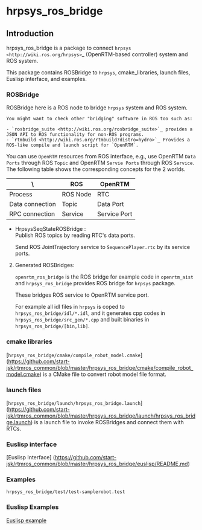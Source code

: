 # hrpsys\_ros\_bridge
## Introduction
hrpsys\_ros\_bridge is a package to connect `hrpsys <http://wiki.ros.org/hrpsys>`_ (OpenRTM-based controller) system and ROS system.

This package contains ROSBridge to `hrpsys`, cmake_libraries, launch files, Euslisp interface, and examples.

### ROSBridge
  ROSBridge here is a ROS node to bridge `hrpsys` system and ROS system.

    You might want to check other "bridging" software in ROS too such as:
    
    - `rosbridge_suite <http://wiki.ros.org/rosbridge_suite>`_ provides a JSON API to ROS functionality for non-ROS programs.
    - `rtmbuild <http://wiki.ros.org/rtmbuild?distro=hydro>`_ Provides a ROS-like compile and launch script for `OpenRTM`.

  You can use `OpenRTM` resources from ROS interface, e.g., 
  use OpenRTM ``Data Ports`` through ROS ``Topic`` and OpenRTM ``Servie Ports`` through ROS ``Service``. The following table shows the corresponding concepts for the 2 worlds.

| \ | ROS | OpenRTM |
| --- | --- | --- |
| Process | ROS Node | RTC |
| Data connection | Topic | Data Port |
| RPC connection | Service | Service Port |

- HrpsysSeqStateROSBridge :  
  Publish ROS topics by reading RTC's data ports. 

  Send ROS JointTrajectory service to ``SequencePlayer.rtc``  by its service ports.

2. Generated ROSBridges:

   `openrtm_ros_bridge` is the ROS bridge for example code in `openrtm_aist` and `hrpsys_ros_bridge` provides ROS bridge for `hrpsys` package.

   These bridges ROS service to OpenRTM service port.

   For example all idl files in `hrpsys` is coped to ``hrpsys_ros_bridge/idl/*.idl``, and it generates cpp codes in ``hrpsys_ros_bridge/src_gen/*.cpp`` and built binaries in ``hrpsys_ros_bridge/[bin,lib]``. 
   
### cmake libraries
   [``hrpsys_ros_bridge/cmake/compile_robot_model.cmake``] (https://github.com/start-jsk/rtmros_common/blob/master/hrpsys_ros_bridge/cmake/compile_robot_model.cmake) is a CMake file to convert robot model file format.

### launch files
   [``hrpsys_ros_bridge/launch/hrpsys_ros_bridge.launch``] (https://github.com/start-jsk/rtmros_common/blob/master/hrpsys_ros_bridge/launch/hrpsys_ros_bridge.launch) is a launch file to invoke ROSBridges and connect them with RTCs.

### Euslisp interface
   [Euslisp Interface] (https://github.com/start-jsk/rtmros_common/blob/master/hrpsys_ros_bridge/euslisp/README.md)

### Examples
   ``hrpsys_ros_bridge/test/test-samplerobot.test``

### Euslisp Examples
[Euslisp example](https://github.com/start-jsk/rtmros_common/blob/master/hrpsys_ros_bridge/test/hrpsys-samples/README.md)

